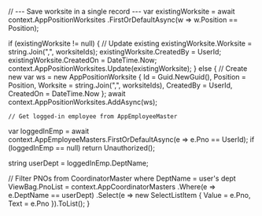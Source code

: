 // --- Save worksite in a single record ---
var existingWorksite = await context.AppPositionWorksites
    .FirstOrDefaultAsync(w => w.Position == Position);

if (existingWorksite != null)
{
    // Update existing
    existingWorksite.Worksite = string.Join(",", worksiteIds);
    existingWorksite.CreatedBy = UserId;
    existingWorksite.CreatedOn = DateTime.Now;
    context.AppPositionWorksites.Update(existingWorksite);
}
else
{
    // Create new
    var ws = new AppPositionWorksite
    {
        Id = Guid.NewGuid(),
        Position = Position,
        Worksite = string.Join(",", worksiteIds),
        CreatedBy = UserId,
        CreatedOn = DateTime.Now
    };
    await context.AppPositionWorksites.AddAsync(ws);




    // Get logged-in employee from AppEmployeeMaster
var loggedInEmp = await context.AppEmployeeMasters.FirstOrDefaultAsync(e => e.Pno == UserId);
if (loggedInEmp == null)
    return Unauthorized();

string userDept = loggedInEmp.DeptName;

// Filter PNOs from CoordinatorMaster where DeptName = user's dept
ViewBag.PnoList = context.AppCoordinatorMasters
    .Where(e => e.DeptName == userDept)
    .Select(e => new SelectListItem
    {
        Value = e.Pno,
        Text = e.Pno
    }).ToList();
}

